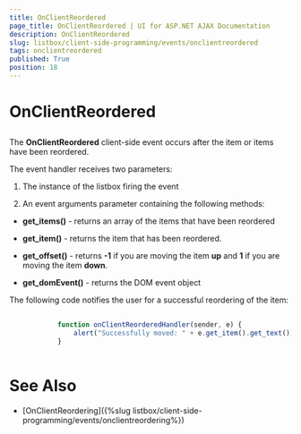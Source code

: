 ```yaml
---
title: OnClientReordered
page_title: OnClientReordered | UI for ASP.NET AJAX Documentation
description: OnClientReordered
slug: listbox/client-side-programming/events/onclientreordered
tags: onclientreordered
published: True
position: 18
---
```


# OnClientReordered



## 

The __OnClientReordered__ client-side event occurs after the item or items have been reordered.



The event handler receives two parameters:

1. The instance of the listbox firing the event

2. An event arguments parameter containing the following methods:

* __get_items()__ - returns an array of the items that have been reordered

* __get_item()__ - returns the item that has been reordered.

* __get_offset()__ - returns __-1__ if you are moving the item __up__ and __1__ if you are moving the item __down__.

* __get_domEvent()__ - returns the DOM event object



The following code notifies the user for a successful reordering of the item:

````JavaScript
	
	        function onClientReorderedHandler(sender, e) {
	            alert("Successfully moved: " + e.get_item().get_text());
	        }
				
````







# See Also

 * [OnClientReordering]({%slug listbox/client-side-programming/events/onclientreordering%})
